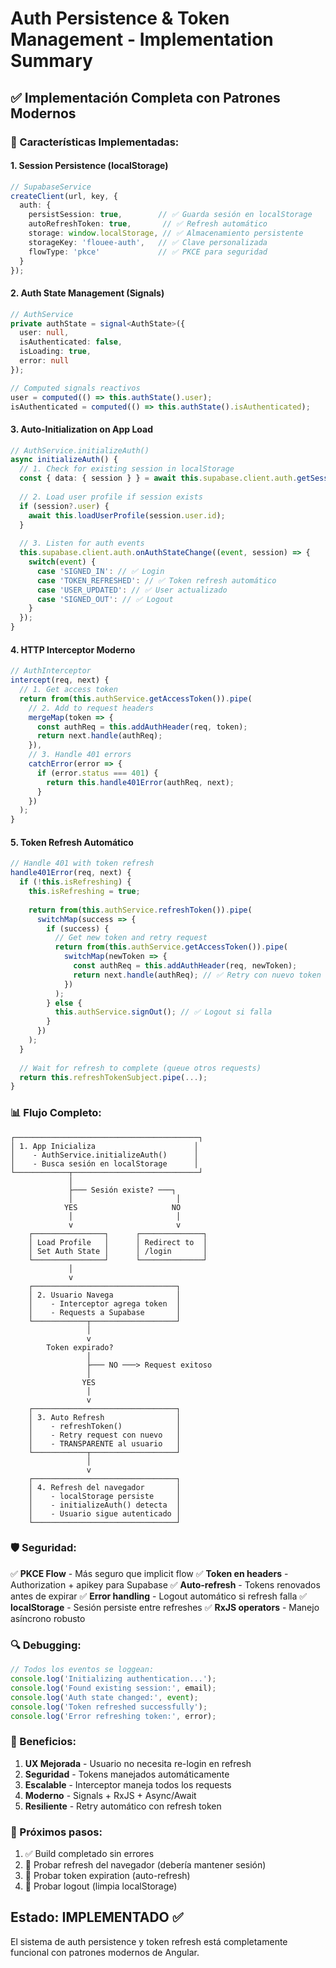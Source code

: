 # Auth Persistence & Token Management - Implementation Summary

## ✅ **Implementación Completa con Patrones Modernos**

### **🔑 Características Implementadas:**

#### **1. Session Persistence (localStorage)**
```typescript
// SupabaseService
createClient(url, key, {
  auth: {
    persistSession: true,        // ✅ Guarda sesión en localStorage
    autoRefreshToken: true,       // ✅ Refresh automático
    storage: window.localStorage, // ✅ Almacenamiento persistente
    storageKey: 'flouee-auth',   // ✅ Clave personalizada
    flowType: 'pkce'             // ✅ PKCE para seguridad
  }
});
```

#### **2. Auth State Management (Signals)**
```typescript
// AuthService
private authState = signal<AuthState>({
  user: null,
  isAuthenticated: false,
  isLoading: true,
  error: null
});

// Computed signals reactivos
user = computed(() => this.authState().user);
isAuthenticated = computed(() => this.authState().isAuthenticated);
```

#### **3. Auto-Initialization on App Load**
```typescript
// AuthService.initializeAuth()
async initializeAuth() {
  // 1. Check for existing session in localStorage
  const { data: { session } } = await this.supabase.client.auth.getSession();
  
  // 2. Load user profile if session exists
  if (session?.user) {
    await this.loadUserProfile(session.user.id);
  }
  
  // 3. Listen for auth events
  this.supabase.client.auth.onAuthStateChange((event, session) => {
    switch(event) {
      case 'SIGNED_IN': // ✅ Login
      case 'TOKEN_REFRESHED': // ✅ Token refresh automático
      case 'USER_UPDATED': // ✅ User actualizado
      case 'SIGNED_OUT': // ✅ Logout
    }
  });
}
```

#### **4. HTTP Interceptor Moderno**
```typescript
// AuthInterceptor
intercept(req, next) {
  // 1. Get access token
  return from(this.authService.getAccessToken()).pipe(
    // 2. Add to request headers
    mergeMap(token => {
      const authReq = this.addAuthHeader(req, token);
      return next.handle(authReq);
    }),
    // 3. Handle 401 errors
    catchError(error => {
      if (error.status === 401) {
        return this.handle401Error(authReq, next);
      }
    })
  );
}
```

#### **5. Token Refresh Automático**
```typescript
// Handle 401 with token refresh
handle401Error(req, next) {
  if (!this.isRefreshing) {
    this.isRefreshing = true;
    
    return from(this.authService.refreshToken()).pipe(
      switchMap(success => {
        if (success) {
          // Get new token and retry request
          return from(this.authService.getAccessToken()).pipe(
            switchMap(newToken => {
              const authReq = this.addAuthHeader(req, newToken);
              return next.handle(authReq); // ✅ Retry con nuevo token
            })
          );
        } else {
          this.authService.signOut(); // ✅ Logout si falla
        }
      })
    );
  }
  
  // Wait for refresh to complete (queue otros requests)
  return this.refreshTokenSubject.pipe(...);
}
```

### **📊 Flujo Completo:**

```
┌─────────────────────────────────────────┐
│ 1. App Inicializa                      │
│    - AuthService.initializeAuth()      │
│    - Busca sesión en localStorage      │
└────────────┬────────────────────────────┘
             │
             ├─── Sesión existe? ───┐
             │                       │
            YES                     NO
             │                       │
             v                       v
    ┌────────────────┐      ┌──────────────┐
    │ Load Profile   │      │ Redirect to  │
    │ Set Auth State │      │ /login       │
    └────────────────┘      └──────────────┘
             │
             v
    ┌────────────────────────────────┐
    │ 2. Usuario Navega              │
    │    - Interceptor agrega token  │
    │    - Requests a Supabase       │
    └────────────┬───────────────────┘
                 │
                 v
        Token expirado?
                 │
                 ├─── NO ───> Request exitoso
                 │
                YES
                 │
                 v
    ┌────────────────────────────────┐
    │ 3. Auto Refresh                │
    │    - refreshToken()            │
    │    - Retry request con nuevo   │
    │    - TRANSPARENTE al usuario   │
    └────────────┬───────────────────┘
                 │
                 v
    ┌────────────────────────────────┐
    │ 4. Refresh del navegador       │
    │    - localStorage persiste     │
    │    - initializeAuth() detecta  │
    │    - Usuario sigue autenticado │
    └────────────────────────────────┘
```

### **🛡️ Seguridad:**

✅ **PKCE Flow** - Más seguro que implicit flow
✅ **Token en headers** - Authorization + apikey para Supabase
✅ **Auto-refresh** - Tokens renovados antes de expirar
✅ **Error handling** - Logout automático si refresh falla
✅ **localStorage** - Sesión persiste entre refreshes
✅ **RxJS operators** - Manejo asíncrono robusto

### **🔍 Debugging:**

```typescript
// Todos los eventos se loggean:
console.log('Initializing authentication...');
console.log('Found existing session:', email);
console.log('Auth state changed:', event);
console.log('Token refreshed successfully');
console.log('Error refreshing token:', error);
```

### **🎯 Beneficios:**

1. **UX Mejorada** - Usuario no necesita re-login en refresh
2. **Seguridad** - Tokens manejados automáticamente
3. **Escalable** - Interceptor maneja todos los requests
4. **Moderno** - Signals + RxJS + Async/Await
5. **Resiliente** - Retry automático con refresh token

### **📝 Próximos pasos:**

1. ✅ Build completado sin errores
2. 🔄 Probar refresh del navegador (debería mantener sesión)
3. 🔄 Probar token expiration (auto-refresh)
4. 🔄 Probar logout (limpia localStorage)

## **Estado: IMPLEMENTADO ✅**

El sistema de auth persistence y token refresh está completamente funcional con patrones modernos de Angular.






